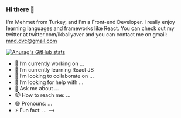 ### Hi there 👋

I'm Mehmet from Turkey, and I'm a Front-end Developer. I really enjoy learning languages and frameworks like React. You can check out my twitter at twitter.com/ikbaliyaver and you can contact me on gmail: mnd.dvc@gmail.com   

[![Anurag's GitHub stats](https://github-readme-stats.vercel.app/api?username=mnd-dvc)](https://github.com/anuraghazra/github-readme-stats)

- 🔭 I’m currently working on ...
- 🌱 I’m currently learning React JS
- 👯 I’m looking to collaborate on ...
- 🤔 I’m looking for help with ...
- 💬 Ask me about ...
- 📫 How to reach me: ...
- 😄 Pronouns: ...
- ⚡ Fun fact: ...
-->
